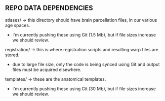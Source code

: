 ## REPO DATA DEPENDENCIES

atlases/ -> this directory should have brain parcellation files, in our various age spaces.

-   I'm currently pushing these using Git (1.5 Mb), but if file sizes increase we should review.

registration/ -> this is where registration scripts and resulting warp files are stored.

-   due to large file size, only the code is being synced using Git and output files must be acquired elsewhere.

templates/ -> these are the anatomical templates.

-   I'm currently pushing these using Git (30 Mb), but if file sizes increase we should review.
